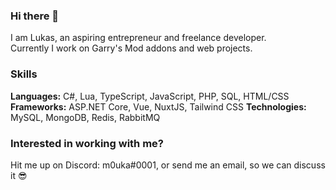 ### Hi there 👋
I am Lukas, an aspiring entrepreneur and freelance developer.  
Currently I work on Garry's Mod addons and web projects.

### Skills
**Languages:** C#, Lua, TypeScript, JavaScript, PHP, SQL, HTML/CSS
**Frameworks:** ASP.NET Core, Vue, NuxtJS, Tailwind CSS
**Technologies:** MySQL, MongoDB, Redis, RabbitMQ

### Interested in working with me? 
Hit me up on Discord: m0uka#0001, or send me an email, so we can discuss it 😎

<!--
**m0uka/m0uka** is a ✨ _special_ ✨ repository because its `README.md` (this file) appears on your GitHub profile.

Here are some ideas to get you started:

- 🔭 I’m currently working on ...
- 🌱 I’m currently learning ...
- 👯 I’m looking to collaborate on ...
- 🤔 I’m looking for help with ...
- 💬 Ask me about ...
- 📫 How to reach me: ...
- 😄 Pronouns: ...
- ⚡ Fun fact: ...
-->
